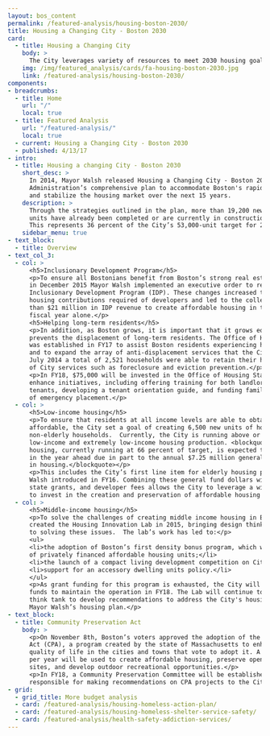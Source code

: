 ```yaml
---
layout: bos_content
permalink: /featured-analysis/housing-boston-2030/
title: Housing a Changing City - Boston 2030
card:
  - title: Housing a Changing City
    body: >
      The City leverages variety of resources to meet 2030 housing goals.
    img: /img/featured_analysis/cards/fa-housing-boston-2030.jpg
    link: /featured-analysis/housing-boston-2030/
components:
- breadcrumbs:
  - title: Home
    url: "/"
    local: true
  - title: Featured Analysis
    url: "/featured-analysis/"
    local: true
  - current: Housing a Changing City - Boston 2030
  - published: 4/13/17
- intro:
  - title: Housing a changing City - Boston 2030
    short_desc: >
      In 2014, Mayor Walsh released Housing a Changing City - Boston 2030, the
      Administration’s comprehensive plan to accommodate Boston's rapid growth 
      and stabilize the housing market over the next 15 years. 
    description: >
      Through the strategies outlined in the plan, more than 19,200 new housing 
      units have already been completed or are currently in construction. 
      This represents 36 percent of the City’s 53,000-unit target for 2030. 
    sidebar_menu: true
- text_block:
  - title: Overview
- text_col_3:
  - col: >
      <h5>Inclusionary Development Program</h5>  
      <p>To ensure all Bostonians benefit from Boston’s strong real estate market, 
      in December 2015 Mayor Walsh implemented an executive order to reform the 
      Inclusionary Development Program (IDP). These changes increased the affordable 
      housing contributions required of developers and led to the collection of more 
      than $21 million in IDP revenue to create affordable housing in the last 
      fiscal year alone.</p>
      <h5>Helping long-term residents</h5>
      <p>In addition, as Boston grows, it is important that it grows equitably and 
      prevents the displacement of long-term residents. The Office of Housing Stability 
      was established in FY17 to assist Boston residents experiencing housing crises 
      and to expand the array of anti-displacement services that the City offers. Since 
      July 2014 a total of 2,521 households were able to retain their housing as a result 
      of City services such as foreclosure and eviction prevention.</p>
      <p>In FY18, $75,000 will be invested in the Office of Housing Stability to 
      enhance initiatives, including offering training for both landlords and 
      tenants, developing a tenant orientation guide, and funding families in need 
      of emergency placement.</p>
  - col: >
      <h5>Low-income housing</h5>
      <p>To ensure that residents at all income levels are able to obtain housing that is 
      affordable, the City set a goal of creating 6,500 new units of housing for low-income, 
      non-elderly households.  Currently, the City is running above or near target in both 
      low-income and extremely low-income housing production. <blockquote>Low-income senior 
      housing, currently running at 66 percent of target, is expected to increase substantially 
      in the year ahead due in part to the annual $7.25 million general fund investment 
      in housing.</blockquote></p>
      <p>This includes the City’s first line item for elderly housing production, which Mayor 
      Walsh introduced in FY16. Combining these general fund dollars with federal grants, 
      state grants, and developer fees allows the City to leverage a wide variety of sources 
      to invest in the creation and preservation of affordable housing citywide.</p>
  - col: >
      <h5>Middle-income housing</h5>
      <p>To solve the challenges of creating middle income housing in Boston, Mayor Walsh 
      created the Housing Innovation Lab in 2015, bringing design thinking and innovation 
      to solving these issues.  The lab’s work has led to:</p>
      <ul>
      <li>the adoption of Boston’s first density bonus program, which will yield hundreds 
      of privately financed affordable housing units;</li>
      <li>the launch of a compact living development competition on City-owned vacant land; and</li>
      <li>support for an accessory dwelling units policy.</li>
      </ul>
      <p>As grant funding for this program is exhausted, the City will invest $97,500 in general 
      funds to maintain the operation in FY18. The Lab will continue to serve as an internal 
      think tank to develop recommendations to address the City's housing crisis and implement 
      Mayor Walsh’s housing plan.</p>
- text_block:
  - title: Community Preservation Act
    body: >
      <p>On November 8th, Boston’s voters approved the adoption of the Community Preservation 
      Act (CPA), a program created by the state of Massachusetts to enhance livability and 
      quality of life in the cities and towns that vote to adopt it. A projected $20 million 
      per year will be used to create affordable housing, preserve open space and historic 
      sites, and develop outdoor recreational opportunities.</p>
      <p>In FY18, a Community Preservation Committee will be established, and will be 
      responsible for making recommendations on CPA projects to the City Council.</p>
- grid: 
  - grid_title: More budget analysis
  - card: /featured-analysis/housing-homeless-action-plan/
  - card: /featured-analysis/housing-homeless-shelter-service-safety/
  - card: /featured-analysis/health-safety-addiction-services/
---
```


